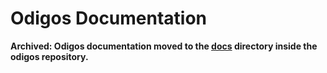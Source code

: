 # Odigos Documentation

**Archived: Odigos documentation moved to the [docs](https://github.com/keyval-dev/odigos/tree/main/docs) directory inside the odigos repository.**
